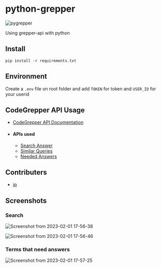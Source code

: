 # python-grepper

![pygrepper](https://user-images.githubusercontent.com/59218902/220019372-fedcbb24-9534-425a-8545-1d7498d97db0.png)

Using grepper-api with python

## Install
``` 
pip install -r requirements.txt 

```

## Environment
Create a `.env` file on root folder and add `TOKEN` for token and `USER_ID` for your userid 

## CodeGrepper API Usage

- [CodeGrepper API Documentation](https://github.com/Code-Grepper/Code-Grepper-API-Documentation/)
- #### APIs used
  - [Search Answer](https://github.com/jareer12/Code-Grepper-API-Documentation/blob/main/docs/answers/SEARCHANSWER.MD)
  - [Similar Queries](https://github.com/jareer12/Code-Grepper-API-Documentation/blob/main/docs/answers/SIMILIARQUERIES.MD)
  - [Needed Answers](https://github.com/jareer12/Code-Grepper-API-Documentation/blob/main/docs/answers/NEEDEDANSWERS.MD)


## Contributers
- [jp](https://github.com/pj8912)

## Screenshots

### Search
![Screenshot from 2023-02-01 17-56-38](https://user-images.githubusercontent.com/59218902/216042457-ab541fd8-499e-4174-9a5c-3272cbd5d141.png)

![Screenshot from 2023-02-01 17-56-46](https://user-images.githubusercontent.com/59218902/216042570-bc3173d7-16ac-465f-b60d-d913c280219a.png)


### Terms that need answers
![Screenshot from 2023-02-01 17-57-25](https://user-images.githubusercontent.com/59218902/216042545-4f4c96fb-1d31-4752-b66d-9249e47c42e3.png)
